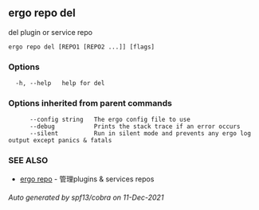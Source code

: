 ## ergo repo del

del plugin or service repo

```
ergo repo del [REPO1 [REPO2 ...]] [flags]
```

### Options

```
  -h, --help   help for del
```

### Options inherited from parent commands

```
      --config string   The ergo config file to use
      --debug           Prints the stack trace if an error occurs
      --silent          Run in silent mode and prevents any ergo log output except panics & fatals
```

### SEE ALSO

* [ergo repo](ergo_repo.md)	 - 管理plugins & services repos

###### Auto generated by spf13/cobra on 11-Dec-2021
